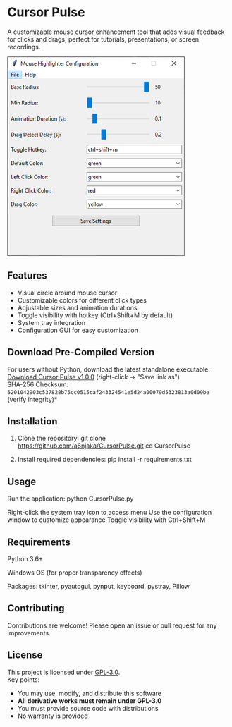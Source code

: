 # Cursor Pulse

A customizable mouse cursor enhancement tool that adds visual feedback for clicks and drags, perfect for tutorials, presentations, or screen recordings.

![Cursor Pulse Screenshot](./screenshot.png) <!-- Replace with your actual screenshot file -->

## Features

- Visual circle around mouse cursor
- Customizable colors for different click types
- Adjustable sizes and animation durations
- Toggle visibility with hotkey (Ctrl+Shift+M by default)
- System tray integration
- Configuration GUI for easy customization


## Download Pre-Compiled Version
For users without Python, download the latest standalone executable:<br>
[Download Cursor Pulse v1.0.0](https://github.com/a6njaka/CursorPulse/releases/download/v1.0.0/CursorPulse_v1.0.0.exe) (right-click → "Save link as")<br>
SHA-256 Checksum: `5201042903c537828b75cc0515caf243324541e5d24a00079d5323813a0d09be` (verify integrity)*

## Installation

1. Clone the repository:
   git clone https://github.com/a6njaka/CursorPulse.git
   cd CursorPulse
   
2. Install required dependencies:
	pip install -r requirements.txt

## Usage
Run the application:
	python CursorPulse.py
	
Right-click the system tray icon to access menu
Use the configuration window to customize appearance
Toggle visibility with Ctrl+Shift+M


## Requirements
Python 3.6+

Windows OS (for proper transparency effects)

Packages: tkinter, pyautogui, pynput, keyboard, pystray, Pillow

## Contributing
Contributions are welcome! Please open an issue or pull request for any improvements.

## License
This project is licensed under [GPL-3.0](LICENSE).  
Key points:
- You may use, modify, and distribute this software
- **All derivative works must remain under GPL-3.0**
- You must provide source code with distributions
- No warranty is provided